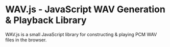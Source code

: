 # WAV.js - JavaScript WAV Generation & Playback Library

WAV.js is a small JavaScript library for constructing & playing PCM WAV files in the browser.
